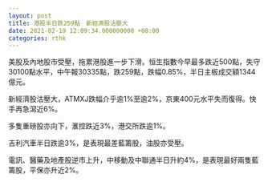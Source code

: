 ```yaml
---
layout: post
title: 港股半日跌259點　新經濟股沽壓大
date: 2021-02-19 12:09:34.000000000 +08:00
categories: rthk
---
```


美股及內地股市受壓，拖累港股進一步下滑。恒生指數今早最多跌近500點，失守30100點水平，中午報30335點，跌259點，跌幅0.85%，半日主板成交額1344億元。

新經濟股沽壓大，ATMXJ跌幅介乎逾1%至逾2%，京東400元水平失而復得。快手再急瀉近6%。

多隻重磅股亦向下，滙控跌近3%，港交所跌逾1%。

吉利汽車半日跌逾3%，是表現最差藍籌股，油股亦受壓。

電訊、醫藥及地產股逆市上升，中移動及中聯通半日升約4%，是表現最好兩隻藍籌股，平保亦升近2%。
